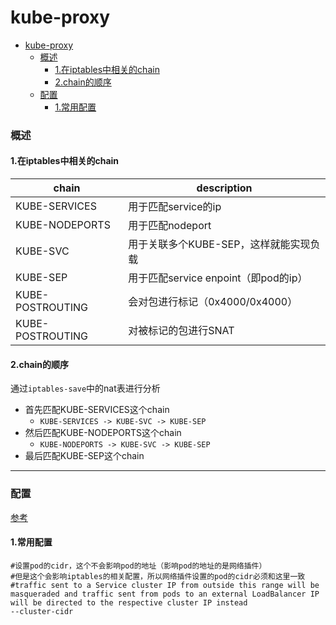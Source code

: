 # kube-proxy

<!-- @import "[TOC]" {cmd="toc" depthFrom=1 depthTo=6 orderedList=false} -->
<!-- code_chunk_output -->

- [kube-proxy](#kube-proxy)
    - [概述](#概述)
      - [1.在iptables中相关的chain](#1在iptables中相关的chain)
      - [2.chain的顺序](#2chain的顺序)
    - [配置](#配置)
      - [1.常用配置](#1常用配置)

<!-- /code_chunk_output -->

### 概述

#### 1.在iptables中相关的chain

|chain|description|
|-|-|
|KUBE-SERVICES|用于匹配service的ip|
|KUBE-NODEPORTS|用于匹配nodeport|
|KUBE-SVC|用于关联多个KUBE-SEP，这样就能实现负载|
|KUBE-SEP|用于匹配service enpoint（即pod的ip）|
|KUBE-POSTROUTING|会对包进行标记（0x4000/0x4000）|
|KUBE-POSTROUTING|对被标记的包进行SNAT|

#### 2.chain的顺序
通过`iptables-save`中的nat表进行分析

* 首先匹配KUBE-SERVICES这个chain
  * `KUBE-SERVICES -> KUBE-SVC -> KUBE-SEP`
* 然后匹配KUBE-NODEPORTS这个chain
  * `KUBE-NODEPORTS -> KUBE-SVC -> KUBE-SEP`
* 最后匹配KUBE-SEP这个chain

***

### 配置

[参考](https://kubernetes.io/docs/reference/command-line-tools-reference/kube-proxy/)

#### 1.常用配置

```shell
#设置pod的cidr，这个不会影响pod的地址（影响pod的地址的是网络插件）
#但是这个会影响iptables的相关配置，所以网络插件设置的pod的cidr必须和这里一致
#traffic sent to a Service cluster IP from outside this range will be masqueraded and traffic sent from pods to an external LoadBalancer IP will be directed to the respective cluster IP instead
--cluster-cidr
```
